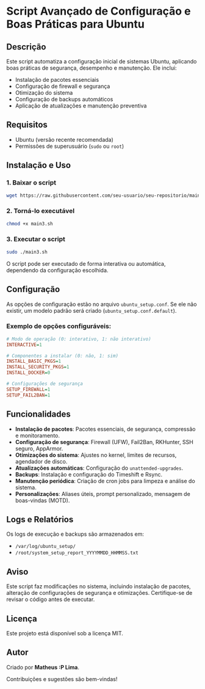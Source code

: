 # Script Avançado de Configuração e Boas Práticas para Ubuntu

## Descrição
Este script automatiza a configuração inicial de sistemas Ubuntu, aplicando boas práticas de segurança, desempenho e manutenção. Ele inclui:
- Instalação de pacotes essenciais
- Configuração de firewall e segurança
- Otimização do sistema
- Configuração de backups automáticos
- Aplicação de atualizações e manutenção preventiva

## Requisitos
- Ubuntu (versão recente recomendada)
- Permissões de superusuário (`sudo` ou `root`)

## Instalação e Uso
### 1. Baixar o script
```bash
wget https://raw.githubusercontent.com/seu-usuario/seu-repositorio/main/main3.sh
```

### 2. Torná-lo executável
```bash
chmod +x main3.sh
```

### 3. Executar o script
```bash
sudo ./main3.sh
```
O script pode ser executado de forma interativa ou automática, dependendo da configuração escolhida.

## Configuração
As opções de configuração estão no arquivo `ubuntu_setup.conf`. Se ele não existir, um modelo padrão será criado (`ubuntu_setup.conf.default`).

### Exemplo de opções configuráveis:
```ini
# Modo de operação (0: interativo, 1: não interativo)
INTERACTIVE=1

# Componentes a instalar (0: não, 1: sim)
INSTALL_BASIC_PKGS=1
INSTALL_SECURITY_PKGS=1
INSTALL_DOCKER=0

# Configurações de segurança
SETUP_FIREWALL=1
SETUP_FAIL2BAN=1
```

## Funcionalidades
- **Instalação de pacotes**: Pacotes essenciais, de segurança, compressão e monitoramento.
- **Configuração de segurança**: Firewall (UFW), Fail2Ban, RKHunter, SSH seguro, AppArmor.
- **Otimizações do sistema**: Ajustes no kernel, limites de recursos, agendador de disco.
- **Atualizações automáticas**: Configuração do `unattended-upgrades`.
- **Backups**: Instalação e configuração do Timeshift e Rsync.
- **Manutenção periódica**: Criação de cron jobs para limpeza e análise do sistema.
- **Personalizações**: Aliases úteis, prompt personalizado, mensagem de boas-vindas (MOTD).

## Logs e Relatórios
Os logs de execução e backups são armazenados em:
- `/var/log/ubuntu_setup/`
- `/root/system_setup_report_YYYYMMDD_HHMMSS.txt`

## Aviso
Este script faz modificações no sistema, incluindo instalação de pacotes, alteração de configurações de segurança e otimizações. Certifique-se de revisar o código antes de executar.

## Licença
Este projeto está disponível sob a licença MIT.

## Autor
Criado por **Matheus :P Lima**.

Contribuições e sugestões são bem-vindas!

